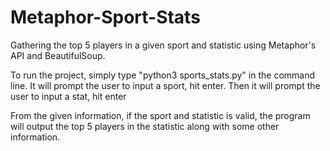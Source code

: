 # Metaphor-Sport-Stats
Gathering the top 5 players in a given sport and statistic using Metaphor's API and BeautifulSoup.

To run the project, simply type "python3 sports_stats.py" in the command line.
It will prompt the user to input a sport, hit enter.
Then it will prompt the user to input a stat, hit enter

From the given information, if the sport and statistic is valid, the program will output the top 5 players
in the statistic along with some other information.
